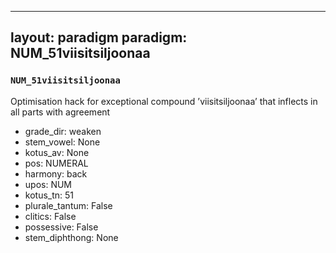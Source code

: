
---
layout: paradigm
paradigm: NUM_51viisitsiljoonaa
---
### ` NUM_51viisitsiljoonaa `

Optimisation hack for exceptional compound ’viisitsiljoonaa’ that inflects in all parts with agreement
* grade_dir: weaken
* stem_vowel: None
* kotus_av: None
* pos: NUMERAL
* harmony: back
* upos: NUM
* kotus_tn: 51
* plurale_tantum: False
* clitics: False
* possessive: False
* stem_diphthong: None
